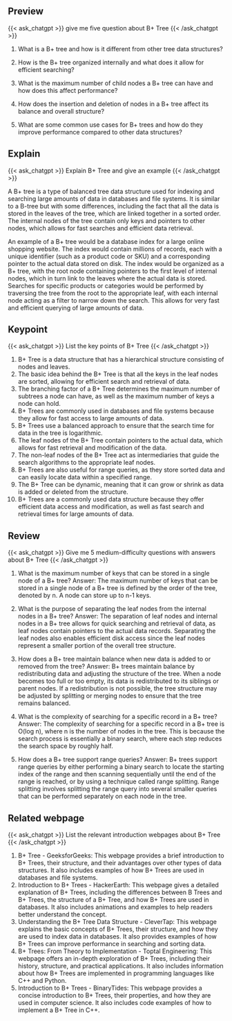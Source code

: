 ## Preview
{{< ask_chatgpt >}}
give me five question about B+ Tree
{{< /ask_chatgpt >}}



1. What is a B+ tree and how is it different from other tree data structures?

2. How is the B+ tree organized internally and what does it allow for efficient searching?

3. What is the maximum number of child nodes a B+ tree can have and how does this affect performance?

4. How does the insertion and deletion of nodes in a B+ tree affect its balance and overall structure?

5. What are some common use cases for B+ trees and how do they improve performance compared to other data structures?   

## Explain
{{< ask_chatgpt >}}
Explain B+ Tree and give an example
{{< /ask_chatgpt >}}



A B+ tree is a type of balanced tree data structure used for indexing and searching large amounts of data in databases and file systems. It is similar to a B-tree but with some differences, including the fact that all the data is stored in the leaves of the tree, which are linked together in a sorted order. The internal nodes of the tree contain only keys and pointers to other nodes, which allows for fast searches and efficient data retrieval.

An example of a B+ tree would be a database index for a large online shopping website. The index would contain millions of records, each with a unique identifier (such as a product code or SKU) and a corresponding pointer to the actual data stored on disk. The index would be organized as a B+ tree, with the root node containing pointers to the first level of internal nodes, which in turn link to the leaves where the actual data is stored. Searches for specific products or categories would be performed by traversing the tree from the root to the appropriate leaf, with each internal node acting as a filter to narrow down the search. This allows for very fast and efficient querying of large amounts of data.   

## Keypoint
{{< ask_chatgpt >}}
List the key points of B+ Tree
{{< /ask_chatgpt >}}



1. B+ Tree is a data structure that has a hierarchical structure consisting of nodes and leaves.
2. The basic idea behind the B+ Tree is that all the keys in the leaf nodes are sorted, allowing for efficient search and retrieval of data.
3. The branching factor of a B+ Tree determines the maximum number of subtrees a node can have, as well as the maximum number of keys a node can hold.
4. B+ Trees are commonly used in databases and file systems because they allow for fast access to large amounts of data.
5. B+ Trees use a balanced approach to ensure that the search time for data in the tree is logarithmic.
6. The leaf nodes of the B+ Tree contain pointers to the actual data, which allows for fast retrieval and modification of the data.
7. The non-leaf nodes of the B+ Tree act as intermediaries that guide the search algorithms to the appropriate leaf nodes.
8. B+ Trees are also useful for range queries, as they store sorted data and can easily locate data within a specified range.
9. The B+ Tree can be dynamic, meaning that it can grow or shrink as data is added or deleted from the structure.
10. B+ Trees are a commonly used data structure because they offer efficient data access and modification, as well as fast search and retrieval times for large amounts of data.   

## Review
{{< ask_chatgpt >}}
Give me 5 medium-difficulty questions with answers about B+ Tree
{{< /ask_chatgpt >}}



1. What is the maximum number of keys that can be stored in a single node of a B+ tree?
Answer: The maximum number of keys that can be stored in a single node of a B+ tree is defined by the order of the tree, denoted by n. A node can store up to n-1 keys.

2. What is the purpose of separating the leaf nodes from the internal nodes in a B+ tree?
Answer: The separation of leaf nodes and internal nodes in a B+ tree allows for quick searching and retrieval of data, as leaf nodes contain pointers to the actual data records. Separating the leaf nodes also enables efficient disk access since the leaf nodes represent a smaller portion of the overall tree structure.

3. How does a B+ tree maintain balance when new data is added to or removed from the tree?
Answer: B+ trees maintain balance by redistributing data and adjusting the structure of the tree. When a node becomes too full or too empty, its data is redistributed to its siblings or parent nodes. If a redistribution is not possible, the tree structure may be adjusted by splitting or merging nodes to ensure that the tree remains balanced.

4. What is the complexity of searching for a specific record in a B+ tree?
Answer: The complexity of searching for a specific record in a B+ tree is O(log n), where n is the number of nodes in the tree. This is because the search process is essentially a binary search, where each step reduces the search space by roughly half.

5. How does a B+ tree support range queries?
Answer: B+ trees support range queries by either performing a binary search to locate the starting index of the range and then scanning sequentially until the end of the range is reached, or by using a technique called range splitting. Range splitting involves splitting the range query into several smaller queries that can be performed separately on each node in the tree.   

## Related webpage
{{< ask_chatgpt >}}
List the relevant introduction webpages about B+ Tree
{{< /ask_chatgpt >}}



1. B+ Tree - GeeksforGeeks: This webpage provides a brief introduction to B+ Trees, their structure, and their advantages over other types of data structures. It also includes examples of how B+ Trees are used in databases and file systems. 
2. Introduction to B+ Trees - HackerEarth: This webpage gives a detailed explanation of B+ Trees, including the differences between B Trees and B+ Trees, the structure of a B+ Tree, and how B+ Trees are used in databases. It also includes animations and examples to help readers better understand the concept. 
3. Understanding the B+ Tree Data Structure - CleverTap: This webpage explains the basic concepts of B+ Trees, their structure, and how they are used to index data in databases. It also provides examples of how B+ Trees can improve performance in searching and sorting data. 
4. B+ Trees: From Theory to Implementation - Toptal Engineering: This webpage offers an in-depth exploration of B+ Trees, including their history, structure, and practical applications. It also includes information about how B+ Trees are implemented in programming languages like C++ and Python. 
5. Introduction to B+ Trees - BinaryTides: This webpage provides a concise introduction to B+ Trees, their properties, and how they are used in computer science. It also includes code examples of how to implement a B+ Tree in C++.   

